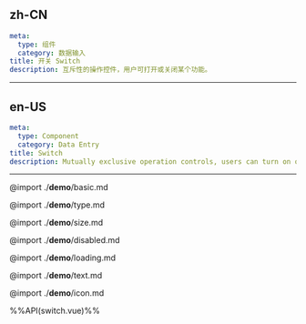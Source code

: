 ## zh-CN
```yaml
meta:
  type: 组件
  category: 数据输入
title: 开关 Switch
description: 互斥性的操作控件，用户可打开或关闭某个功能。
```
---
## en-US
```yaml
meta:
  type: Component
  category: Data Entry
title: Switch
description: Mutually exclusive operation controls, users can turn on or turn off a certain function.
```
---

@import ./__demo__/basic.md

@import ./__demo__/type.md

@import ./__demo__/size.md

@import ./__demo__/disabled.md

@import ./__demo__/loading.md

@import ./__demo__/text.md

@import ./__demo__/icon.md

%%API(switch.vue)%%

